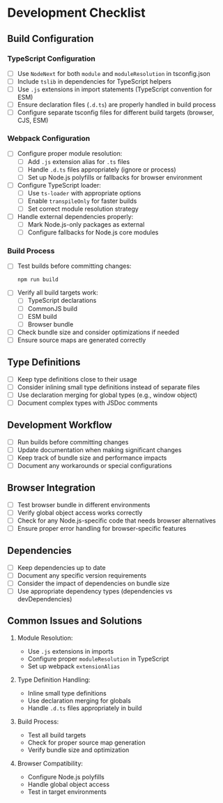 # Development Checklist

## Build Configuration

### TypeScript Configuration
- [ ] Use `NodeNext` for both `module` and `moduleResolution` in tsconfig.json
- [ ] Include `tslib` in dependencies for TypeScript helpers
- [ ] Use `.js` extensions in import statements (TypeScript convention for ESM)
- [ ] Ensure declaration files (`.d.ts`) are properly handled in build process
- [ ] Configure separate tsconfig files for different build targets (browser, CJS, ESM)

### Webpack Configuration
- [ ] Configure proper module resolution:
  - [ ] Add `.js` extension alias for `.ts` files
  - [ ] Handle `.d.ts` files appropriately (ignore or process)
  - [ ] Set up Node.js polyfills or fallbacks for browser environment
- [ ] Configure TypeScript loader:
  - [ ] Use `ts-loader` with appropriate options
  - [ ] Enable `transpileOnly` for faster builds
  - [ ] Set correct module resolution strategy
- [ ] Handle external dependencies properly:
  - [ ] Mark Node.js-only packages as external
  - [ ] Configure fallbacks for Node.js core modules

### Build Process
- [ ] Test builds before committing changes:
  ```bash
  npm run build
  ```
- [ ] Verify all build targets work:
  - [ ] TypeScript declarations
  - [ ] CommonJS build
  - [ ] ESM build
  - [ ] Browser bundle
- [ ] Check bundle size and consider optimizations if needed
- [ ] Ensure source maps are generated correctly

## Type Definitions
- [ ] Keep type definitions close to their usage
- [ ] Consider inlining small type definitions instead of separate files
- [ ] Use declaration merging for global types (e.g., window object)
- [ ] Document complex types with JSDoc comments

## Development Workflow
- [ ] Run builds before committing changes
- [ ] Update documentation when making significant changes
- [ ] Keep track of bundle size and performance impacts
- [ ] Document any workarounds or special configurations

## Browser Integration
- [ ] Test browser bundle in different environments
- [ ] Verify global object access works correctly
- [ ] Check for any Node.js-specific code that needs browser alternatives
- [ ] Ensure proper error handling for browser-specific features

## Dependencies
- [ ] Keep dependencies up to date
- [ ] Document any specific version requirements
- [ ] Consider the impact of dependencies on bundle size
- [ ] Use appropriate dependency types (dependencies vs devDependencies)

## Common Issues and Solutions
1. Module Resolution:
   - Use `.js` extensions in imports
   - Configure proper `moduleResolution` in TypeScript
   - Set up webpack `extensionAlias`

2. Type Definition Handling:
   - Inline small type definitions
   - Use declaration merging for globals
   - Handle `.d.ts` files appropriately in build

3. Build Process:
   - Test all build targets
   - Check for proper source map generation
   - Verify bundle size and optimization

4. Browser Compatibility:
   - Configure Node.js polyfills
   - Handle global object access
   - Test in target environments
